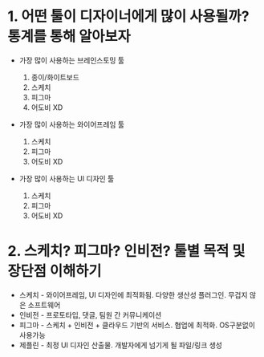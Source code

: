 # 1. 어떤 툴이 디자이너에게 많이 사용될까? 통계를 통해 알아보자
* 가장 많이 사용하는 브레인스토밍 툴
  1. 종이/화이트보드
  2. 스케치
  3. 피그마
  4. 어도비 XD 

* 가장 많이 사용하는 와이어프레임 툴
  1. 스케치
  2. 피그마
  3. 어도비 XD

* 가장 많이 사용하는 UI 디자인 툴
  1. 스케치
  2. 피그마
  3. 어도비 XD

# 2. 스케치? 피그마? 인비전? 툴별 목적 및 장단점 이해하기
* 스케치 - 와이어프레임, UI 디자인에 최적화됨. 다양한 생산성 플러그인. 무겁지 않은 소프트웨어
* 인비전 - 프로토타입, 댓글, 팀원 간 커뮤니케이션
* 피그마 - 스케치 + 인비전 + 클라우드 기반의 서비스. 협업에 최적화. OS구분없이 사용가능
* 제플린 - 최정 UI 디자인 산출물. 개발자에게 넘기게 될 파일/링크 생성

